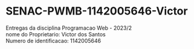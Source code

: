 # SENAC-PWMB-1142005646-Victor
Entregas da disciplina Programacao Web - 2023/2
</br>nome do Proprietario: Victor dos Santos
</br>Numero de identificacao: 1142005646
